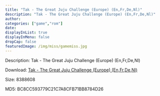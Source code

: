 ```yaml
---
title: "Tak - The Great Juju Challenge (Europe) (En,Fr,De,Nl)"
description: "Tak - The Great Juju Challenge (Europe) (En,Fr,De,Nl)"
author: 
categories: ["game","rom"]
date: 
displayInList: true
displayInMenu: false
dropCap: false
featuredImage: /img/miss/gamemiss.jpg
---
```


Description: Tak - The Great Juju Challenge (Europe) (En,Fr,De,Nl)

Download: <a style="text-decoration:underline;" href="https://mega.nz/#!LH4iVawT!mILS7txNQq_Pzz77pGC47UXq3x732jd9b8piKTeVpl8" target = "_blank" rel = "nofollow" > Tak - The Great Juju Challenge (Europe) (En,Fr,De,Nl)</a>

Size: 8388608

MD5: BC8CC593779C21C7A8CFB71BB8784D26

